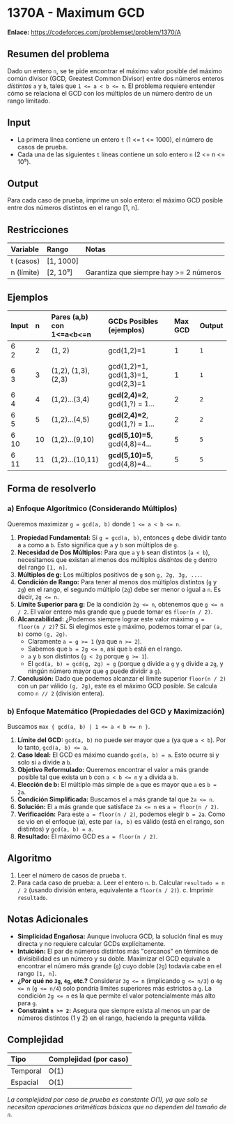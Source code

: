 # 1370A - Maximum GCD

**Enlace:** https://codeforces.com/problemset/problem/1370/A

## Resumen del problema
Dado un entero `n`, se te pide encontrar el máximo valor posible del máximo común divisor (GCD, Greatest Common Divisor) entre dos números enteros *distintos* `a` y `b`, tales que `1 <= a < b <= n`. El problema requiere entender cómo se relaciona el GCD con los múltiplos de un número dentro de un rango limitado.

## Input
-   La primera línea contiene un entero `t` (1 <= t <= 1000), el número de casos de prueba.
-   Cada una de las siguientes `t` líneas contiene un solo entero `n` (2 <= n <= 10⁹).

## Output
Para cada caso de prueba, imprime un solo entero: el máximo GCD posible entre dos números distintos en el rango [1, n].

## Restricciones

| Variable      | Rango      | Notas                               |
| :------------ | :--------- | :---------------------------------- |
| t (casos)     | [1, 1000]  |                                     |
| n (límite)    | [2, 10⁹]   | Garantiza que siempre hay >= 2 números |

## Ejemplos

| Input   | n   | Pares (a,b) con 1<=a<b<=n | GCDs Posibles (ejemplos) | Max GCD | Output |
| :------ | :-- | :------------------------ | :----------------------- | :------ | :----- |
| 6 <br> 2 | 2   | (1, 2)                    | gcd(1,2)=1               | 1       | `1`    |
| 6 <br> 3 | 3   | (1,2), (1,3), (2,3)       | gcd(1,2)=1, gcd(1,3)=1, gcd(2,3)=1 | 1       | `1`    |
| 6 <br> 4 | 4   | (1,2)...(3,4)             | **gcd(2,4)=2**, gcd(1,?) = 1...| 2       | `2`    |
| 6 <br> 5 | 5   | (1,2)...(4,5)             | **gcd(2,4)=2**, gcd(1,?) = 1...| 2       | `2`    |
| 6 <br> 10| 10  | (1,2)...(9,10)            | **gcd(5,10)=5**, gcd(4,8)=4...| 5       | `5`    |
| 6 <br> 11| 11  | (1,2)...(10,11)           | **gcd(5,10)=5**, gcd(4,8)=4...| 5       | `5`    |

## Forma de resolverlo

### a) Enfoque Algorítmico (Considerando Múltiplos)
Queremos maximizar `g = gcd(a, b)` donde `1 <= a < b <= n`.
1.  **Propiedad Fundamental:** Si `g = gcd(a, b)`, entonces `g` debe dividir tanto a `a` como a `b`. Esto significa que `a` y `b` son múltiplos de `g`.
2.  **Necesidad de Dos Múltiplos:** Para que `a` y `b` sean distintos (`a < b`), necesitamos que existan al menos dos múltiplos *distintos* de `g` dentro del rango `[1, n]`.
3.  **Múltiplos de g:** Los múltiplos positivos de `g` son `g, 2g, 3g, ...`.
4.  **Condición de Rango:** Para tener al menos dos múltiplos distintos (`g` y `2g`) en el rango, el segundo múltiplo (`2g`) debe ser menor o igual a `n`. Es decir, `2g <= n`.
5.  **Límite Superior para g:** De la condición `2g <= n`, obtenemos que `g <= n / 2`. El valor entero más grande que `g` puede tomar es `floor(n / 2)`.
6.  **Alcanzabilidad:** ¿Podemos siempre lograr este valor máximo `g = floor(n / 2)`? Sí. Si elegimos este `g` máximo, podemos tomar el par `(a, b)` como `(g, 2g)`.
    *   Claramente `a = g >= 1` (ya que `n >= 2`).
    *   Sabemos que `b = 2g <= n`, así que `b` está en el rango.
    *   `a` y `b` son distintos (`g < 2g` porque `g >= 1`).
    *   El `gcd(a, b) = gcd(g, 2g) = g` (porque `g` divide a `g` y `g` divide a `2g`, y ningún número mayor que `g` puede dividir a `g`).
7.  **Conclusión:** Dado que podemos alcanzar el límite superior `floor(n / 2)` con un par válido `(g, 2g)`, este es el máximo GCD posible. Se calcula como `n // 2` (división entera).

### b) Enfoque Matemático (Propiedades del GCD y Maximización)
Buscamos `max { gcd(a, b) | 1 <= a < b <= n }`.
1.  **Límite del GCD:** `gcd(a, b)` no puede ser mayor que `a` (ya que `a < b`). Por lo tanto, `gcd(a, b) <= a`.
2.  **Caso Ideal:** El GCD es máximo cuando `gcd(a, b) = a`. Esto ocurre si y solo si `a` divide a `b`.
3.  **Objetivo Reformulado:** Queremos encontrar el valor `a` más grande posible tal que exista un `b` con `a < b <= n` y `a` divida a `b`.
4.  **Elección de b:** El múltiplo más simple de `a` que es mayor que `a` es `b = 2a`.
5.  **Condición Simplificada:** Buscamos el `a` más grande tal que `2a <= n`.
6.  **Solución:** El `a` más grande que satisface `2a <= n` es `a = floor(n / 2)`.
7.  **Verificación:** Para este `a = floor(n / 2)`, podemos elegir `b = 2a`. Como se vio en el enfoque (a), este par `(a, b)` es válido (está en el rango, son distintos) y `gcd(a, b) = a`.
8.  **Resultado:** El máximo GCD es `a = floor(n / 2)`.

## Algoritmo
1.  Leer el número de casos de prueba `t`.
2.  Para cada caso de prueba:
    a.  Leer el entero `n`.
    b.  Calcular `resultado = n / 2` (usando división entera, equivalente a `floor(n / 2)`).
    c.  Imprimir `resultado`.

## Notas Adicionales
*   **Simplicidad Engañosa:** Aunque involucra GCD, la solución final es muy directa y no requiere calcular GCDs explícitamente.
*   **Intuición:** El par de números distintos más "cercanos" en términos de divisibilidad es un número y su doble. Maximizar el GCD equivale a encontrar el número más grande (`g`) cuyo doble (`2g`) todavía cabe en el rango `[1, n]`.
*   **¿Por qué no `3g`, `4g`, etc.?** Considerar `3g <= n` (implicando `g <= n/3`) o `4g <= n` (`g <= n/4`) solo pondría límites superiores más estrictos a `g`. La condición `2g <= n` es la que permite el valor potencialmente más alto para `g`.
*   **Constraint `n >= 2`:** Asegura que siempre exista al menos un par de números distintos (1 y 2) en el rango, haciendo la pregunta válida.

## Complejidad

| Tipo        | Complejidad (por caso) |
| :---------- | :--------------------- |
| Temporal    | O(1)                   |
| Espacial    | O(1)                   |

*La complejidad por caso de prueba es constante O(1), ya que solo se necesitan operaciones aritméticas básicas que no dependen del tamaño de `n`.*